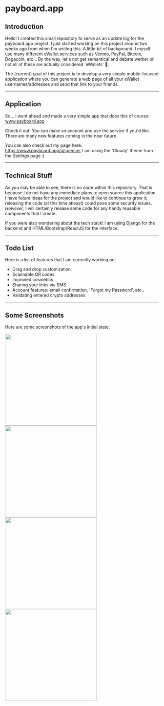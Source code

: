 # payboard.app

## Introduction
Hello! I created this small repository to serve as an update log for the payboard.app project. I just started working on this project around two weeks ago from when I'm writing this. A little bit of background: I myself use many different eWallet services such as Venmo, PayPal, Bitcoin, Dogecoin, etc... By the way, let's not get semantical and debate wether or not all of these are actually considered 'eWallets' 🙂.

The (current) goal of this project is to develop a very simple mobile-focused application where you can generate a web page of all your eWallet usernames/addresses and send that link to your friends.

---

## Application
So... I went ahead and made a very simple app that does this of course: www.payboard.app

Check it out! You can make an account and use the service if you'd like. There are many new features coming in the near future.

You can also check out my page here: https://www.payboard.app/u/spencer I am using the 'Cloudy' theme from the *Settings* page :)

---

## Technical Stuff
As you may be able to see, there is no code within this repository. That is because I do not have any immediate plans to open source this application. I have future ideas for the project and would like to continue to grow it; releasing the code (at this time atleast) could pose some security issues. *However*, I will certainly release some code for any handy reusable components that I create.

If you were also wondering about the tech stack! I am using Django for the backend and HTML/Bootstrap/ReactJS for the interface.

---
## Todo List
Here is a list of features that I am currently working on:
- Drag and drop customization
- Scannable QR codes
- Improved cosmetics
- Sharing your links via SMS
- Account features: email confirmation, 'Forgot my Password', etc..
- Validating entered crypto addresses

---

## Some Screenshots
Here are some screenshots of the app's initial state:

<img src="https://payboard.s3.amazonaws.com/screenshots/IMG_2212.PNG" width="300">

<img src="https://payboard.s3.amazonaws.com/screenshots/IMG_2213.PNG" width="300">

<img src="https://payboard.s3.amazonaws.com/screenshots/IMG_2214.PNG" width="300">

<img src="https://payboard.s3.amazonaws.com/screenshots/IMG_2215.PNG" width="300">
